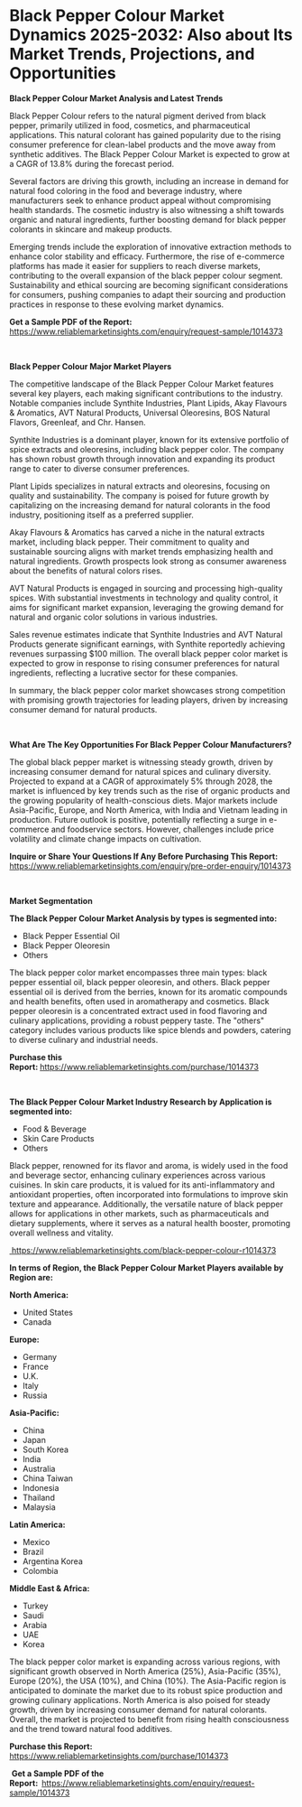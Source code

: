 <p><h1>Black Pepper Colour Market Dynamics 2025-2032: Also about Its Market Trends, Projections, and Opportunities</h1></p><p><strong>Black Pepper Colour Market Analysis and Latest Trends</strong></p>
<p><p>Black Pepper Colour refers to the natural pigment derived from black pepper, primarily utilized in food, cosmetics, and pharmaceutical applications. This natural colorant has gained popularity due to the rising consumer preference for clean-label products and the move away from synthetic additives. The Black Pepper Colour Market is expected to grow at a CAGR of 13.8% during the forecast period. </p><p>Several factors are driving this growth, including an increase in demand for natural food coloring in the food and beverage industry, where manufacturers seek to enhance product appeal without compromising health standards. The cosmetic industry is also witnessing a shift towards organic and natural ingredients, further boosting demand for black pepper colorants in skincare and makeup products.</p><p>Emerging trends include the exploration of innovative extraction methods to enhance color stability and efficacy. Furthermore, the rise of e-commerce platforms has made it easier for suppliers to reach diverse markets, contributing to the overall expansion of the black pepper colour segment. Sustainability and ethical sourcing are becoming significant considerations for consumers, pushing companies to adapt their sourcing and production practices in response to these evolving market dynamics.</p></p>
<p><strong>Get a Sample PDF of the Report:&nbsp;</strong> <a href="https://www.reliablemarketinsights.com/enquiry/request-sample/1014373?utm_campaign=3699&utm_medium=2&utm_source=Github&utm_content=ia&utm_term=17042025&utm_id=black-pepper-colour">https://www.reliablemarketinsights.com/enquiry/request-sample/1014373</a></p>
<p>&nbsp;</p>
<p><strong>Black Pepper Colour Major Market Players</strong></p>
<p><p>The competitive landscape of the Black Pepper Colour Market features several key players, each making significant contributions to the industry. Notable companies include Synthite Industries, Plant Lipids, Akay Flavours & Aromatics, AVT Natural Products, Universal Oleoresins, BOS Natural Flavors, Greenleaf, and Chr. Hansen. </p><p>Synthite Industries is a dominant player, known for its extensive portfolio of spice extracts and oleoresins, including black pepper color. The company has shown robust growth through innovation and expanding its product range to cater to diverse consumer preferences. </p><p>Plant Lipids specializes in natural extracts and oleoresins, focusing on quality and sustainability. The company is poised for future growth by capitalizing on the increasing demand for natural colorants in the food industry, positioning itself as a preferred supplier.</p><p>Akay Flavours & Aromatics has carved a niche in the natural extracts market, including black pepper. Their commitment to quality and sustainable sourcing aligns with market trends emphasizing health and natural ingredients. Growth prospects look strong as consumer awareness about the benefits of natural colors rises.</p><p>AVT Natural Products is engaged in sourcing and processing high-quality spices. With substantial investments in technology and quality control, it aims for significant market expansion, leveraging the growing demand for natural and organic color solutions in various industries.</p><p>Sales revenue estimates indicate that Synthite Industries and AVT Natural Products generate significant earnings, with Synthite reportedly achieving revenues surpassing $100 million. The overall black pepper color market is expected to grow in response to rising consumer preferences for natural ingredients, reflecting a lucrative sector for these companies. </p><p>In summary, the black pepper color market showcases strong competition with promising growth trajectories for leading players, driven by increasing consumer demand for natural products.</p></p>
<p>&nbsp;</p>
<p><strong>What Are The Key Opportunities For Black Pepper Colour Manufacturers?</strong></p>
<p><p>The global black pepper market is witnessing steady growth, driven by increasing consumer demand for natural spices and culinary diversity. Projected to expand at a CAGR of approximately 5% through 2028, the market is influenced by key trends such as the rise of organic products and the growing popularity of health-conscious diets. Major markets include Asia-Pacific, Europe, and North America, with India and Vietnam leading in production. Future outlook is positive, potentially reflecting a surge in e-commerce and foodservice sectors. However, challenges include price volatility and climate change impacts on cultivation.</p></p>
<p><strong>Inquire or Share Your Questions If Any Before Purchasing This Report:</strong> <a href="https://www.reliablemarketinsights.com/enquiry/pre-order-enquiry/1014373?utm_campaign=3699&utm_medium=2&utm_source=Github&utm_content=ia&utm_term=17042025&utm_id=black-pepper-colour">https://www.reliablemarketinsights.com/enquiry/pre-order-enquiry/1014373</a></p>
<p>&nbsp;</p>
<p><strong>Market Segmentation</strong></p>
<p><strong>The Black Pepper Colour Market Analysis by types is segmented into:</strong></p>
<p><ul><li>Black Pepper Essential Oil</li><li>Black Pepper Oleoresin</li><li>Others</li></ul></p>
<p><p>The black pepper color market encompasses three main types: black pepper essential oil, black pepper oleoresin, and others. Black pepper essential oil is derived from the berries, known for its aromatic compounds and health benefits, often used in aromatherapy and cosmetics. Black pepper oleoresin is a concentrated extract used in food flavoring and culinary applications, providing a robust peppery taste. The "others" category includes various products like spice blends and powders, catering to diverse culinary and industrial needs.</p></p>
<p><strong>Purchase this Report:&nbsp;</strong><a href="https://www.reliablemarketinsights.com/purchase/1014373?utm_campaign=3699&utm_medium=2&utm_source=Github&utm_content=ia&utm_term=17042025&utm_id=black-pepper-colour">https://www.reliablemarketinsights.com/purchase/1014373</a></p>
<p>&nbsp;</p>
<p><strong>The Black Pepper Colour Market Industry Research by Application is segmented into:</strong></p>
<p><ul><li>Food & Beverage</li><li>Skin Care Products</li><li>Others</li></ul></p>
<p><p>Black pepper, renowned for its flavor and aroma, is widely used in the food and beverage sector, enhancing culinary experiences across various cuisines. In skin care products, it is valued for its anti-inflammatory and antioxidant properties, often incorporated into formulations to improve skin texture and appearance. Additionally, the versatile nature of black pepper allows for applications in other markets, such as pharmaceuticals and dietary supplements, where it serves as a natural health booster, promoting overall wellness and vitality.</p></p>
<p><a href="https://www.reliablemarketinsights.com/black-pepper-colour-r1014373?utm_campaign=3699&utm_medium=2&utm_source=Github&utm_content=ia&utm_term=17042025&utm_id=black-pepper-colour">&nbsp;https://www.reliablemarketinsights.com/black-pepper-colour-r1014373</a></p>
<p><strong>In terms of Region, the Black Pepper Colour Market Players available by Region are:</strong></p>
<p>
    <p> <strong> North America: </strong>
        <ul>
            <li>United States</li>
            <li>Canada</li>
        </ul>
        </p> 
    <p> <strong> Europe: </strong>
        <ul>
            <li>Germany</li>
            <li>France</li>
            <li>U.K.</li>
            <li>Italy</li>
            <li>Russia</li>
        </ul>
        </p> 
    <p> <strong> Asia-Pacific: </strong>
        <ul>
            <li>China</li>
            <li>Japan</li>
            <li>South Korea</li>
            <li>India</li>
            <li>Australia</li>
            <li>China Taiwan</li>
            <li>Indonesia</li>
            <li>Thailand</li>
            <li>Malaysia</li>
        </ul>
        </p> 
    <p> <strong> Latin America: </strong>
        <ul>
            <li>Mexico</li>
            <li>Brazil</li>
            <li>Argentina Korea</li>
            <li>Colombia</li>
        </ul>
        </p> 
    <p> <strong> Middle East & Africa: </strong>
        <ul>
            <li>Turkey</li>
            <li>Saudi</li>
            <li>Arabia</li>
            <li>UAE</li>
            <li>Korea</li>
        </ul>
    </p>
    </p>
<p><p>The black pepper color market is expanding across various regions, with significant growth observed in North America (25%), Asia-Pacific (35%), Europe (20%), the USA (10%), and China (10%). The Asia-Pacific region is anticipated to dominate the market due to its robust spice production and growing culinary applications. North America is also poised for steady growth, driven by increasing consumer demand for natural colorants. Overall, the market is projected to benefit from rising health consciousness and the trend toward natural food additives.</p></p>
<p><strong>Purchase this Report: </strong><a href="https://www.reliablemarketinsights.com/purchase/1014373?utm_campaign=3699&utm_medium=2&utm_source=Github&utm_content=ia&utm_term=17042025&utm_id=black-pepper-colour">https://www.reliablemarketinsights.com/purchase/1014373</a></p>
<p>&nbsp;<strong>Get a Sample PDF of the Report:&nbsp;&nbsp;</strong><a href="https://www.reliablemarketinsights.com/enquiry/request-sample/1014373?utm_campaign=3699&utm_medium=2&utm_source=Github&utm_content=ia&utm_term=17042025&utm_id=black-pepper-colour">https://www.reliablemarketinsights.com/enquiry/request-sample/1014373</a></p>
<p><strong></strong></p>
<p><p></p><p></p><p></p></p>